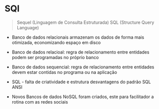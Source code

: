 # SQl

> Sequel (Linguagem de Consulta Estruturada)
> SQL (Structure Query Language)

* Banco de dados relacionais armazenam os dados de forma mais otimizada, economizando espaço em disco

* Banco de dados relacioal: regra de relacionamento entre entidades podem ser programadas no próprio banco

* Banco de dados sequencial: regra de relacionamento entre entidades devem estar contidas no programa ou na aplicação

* SQL - falta de criatividade e estrutura desvantagens do padrão SQL ANSI

* Novos Bancos de dados NoSQL foram criados, este para facilitador a rotina com as redes sociais